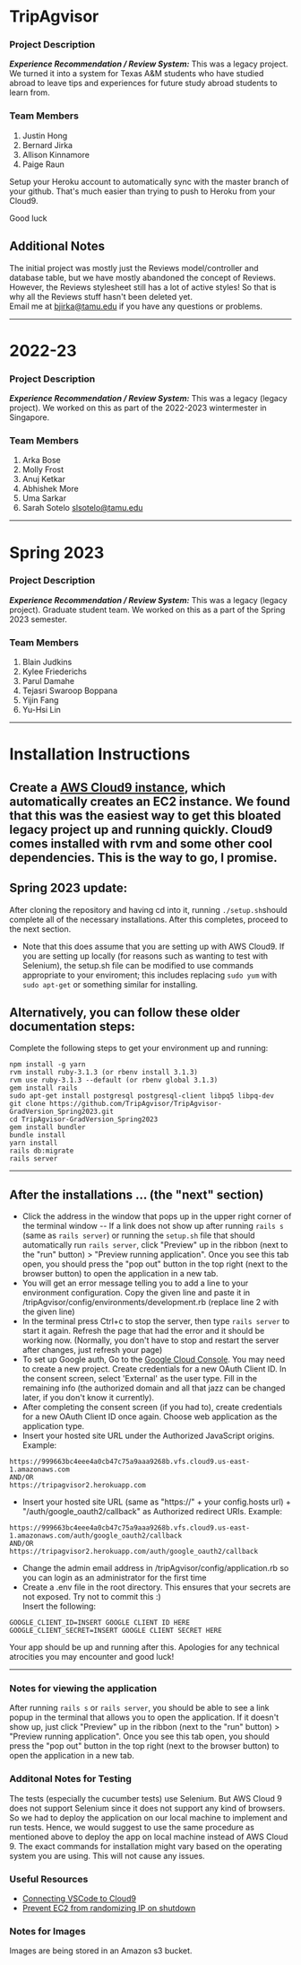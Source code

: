 
# TripAgvisor
### Project Description
***Experience Recommendation / Review System:*** This was a legacy project. We turned it into a system for Texas A&M students who have studied abroad to leave tips and experiences for future study abroad students to learn from.

### Team Members
1. Justin Hong
2. Bernard Jirka
3. Allison Kinnamore
4. Paige Raun

Setup your Heroku account to automatically sync with the master branch of your github. That's much easier than trying to push to Heroku from your Cloud9.

Good luck

## Additional Notes
The initial project was mostly just the Reviews model/controller and database table, but we have mostly abandoned the concept of Reviews. However, the Reviews stylesheet still has a lot of active styles! So that is why all the Reviews stuff hasn't been deleted yet.  
Email me at bjirka@tamu.edu if you have any questions or problems.

---

# 2022-23


### Project Description
***Experience Recommendation / Review System:*** This was a legacy (legacy project). We worked on this as part of the 2022-2023 wintermester in Singapore.

### Team Members
1. Arka Bose
2. Molly Frost
3. Anuj Ketkar
4. Abhishek More
5. Uma Sarkar
6. Sarah Sotelo <slsotelo@tamu.edu>


---

# Spring 2023


### Project Description
***Experience Recommendation / Review System:*** This was a legacy (legacy project). Graduate student team. We worked on this as a part of the Spring 2023 semester.

### Team Members
1. Blain Judkins
2. Kylee Friederichs
3. Parul Damahe
4. Tejasri Swaroop Boppana
5. Yijin Fang
6. Yu-Hsi Lin

---


# Installation Instructions

Create a [AWS Cloud9 instance](https://aws.amazon.com/cloud9/), which automatically creates an EC2 instance. We found that this was the easiest way to get this bloated legacy project up and running quickly. Cloud9 comes installed with rvm and some other cool dependencies. This is the way to go, I promise.
---

## Spring 2023 update:
After cloning the repository and having cd into it, running `./setup.sh`should complete all of the necessary installations. After this completes, proceed to the next section. 
* Note that this does assume that you are setting up with AWS Cloud9. If you are setting up locally (for reasons such as wanting to test with Selenium), the setup.sh file can be modified to use commands appropriate to your enviroment; this includes replacing `sudo yum` with `sudo apt-get` or something similar for installing.


## Alternatively, you can follow these older documentation steps: 
Complete the following steps to get your environment up and running:
```
npm install -g yarn  
rvm install ruby-3.1.3 (or rbenv install 3.1.3)
rvm use ruby-3.1.3 --default (or rbenv global 3.1.3) 
gem install rails  
sudo apt-get install postgresql postgresql-client libpq5 libpq-dev  
git clone https://github.com/TripAgvisor/TripAgvisor-GradVersion_Spring2023.git
cd TripAgvisor-GradVersion_Spring2023
gem install bundler
bundle install
yarn install
rails db:migrate
rails server
```
---
## After the installations ... (the "next" section)
- Click the address in the window that pops up in the upper right corner of the terminal window
  -- If a link does not show up after running `rails s` (same as `rails server`) or running the `setup.sh` file that should automatically run `rails server`, click "Preview" up in the ribbon (next to the "run" button) > "Preview running application". Once you see this tab open, you should press the "pop out" button in the top right (next to the browser button) to open the application in a new tab.
- You will get an error message telling you to add a line to your environment configuration. Copy the given line and paste it in /tripAgvisor/config/environments/development.rb (replace line 2 with the given line)
- In the terminal press Ctrl+c to stop the server, then type `rails server` to start it again. Refresh the page that had the error and it should be working now. (Normally, you don't have to stop and restart the server after changes, just refresh your page)
- To set up Google auth, Go to the [Google Cloud Console](https://console.developers.google.com/). You may need to create a new project. Create credentials for a new OAuth Client ID. In the consent screen, select 'External' as the user type. Fill in the remaining info (the authorized domain and all that jazz can be changed later, if you don't know it currently).
- After completing the consent screen (if you had to), create credentials for a new OAuth Client ID once again. Choose web application as the application type.
- Insert your hosted site URL under the Authorized JavaScript origins. Example:
```
https://999663bc4eee4a0cb47c75a9aaa9268b.vfs.cloud9.us-east-1.amazonaws.com
AND/OR
https://tripagvisor2.herokuapp.com
```
- Insert your hosted site URL (same as "https://" + your config.hosts url) + "/auth/google_oauth2/callback" as Authorized redirect URIs. Example:
```
https://999663bc4eee4a0cb47c75a9aaa9268b.vfs.cloud9.us-east-1.amazonaws.com/auth/google_oauth2/callback
AND/OR
https://tripagvisor2.herokuapp.com/auth/google_oauth2/callback
```
- Change the admin email address in /tripAgvisor/config/application.rb so you can login as an administrator for the first time
- Create a .env file in the root directory. This ensures that your secrets are not exposed. Try not to commit this :)\
Insert the following:
```
GOOGLE_CLIENT_ID=INSERT GOOGLE CLIENT ID HERE
GOOGLE_CLIENT_SECRET=INSERT GOOGLE CLIENT SECRET HERE
```

Your app should be up and running after this. Apologies for any technical atrocities you may encounter and good luck! 

---
### Notes for viewing the application
After running `rails s` or `rails server`, you should be able to see a link popup in the terminal that allows you to open the application. If it doesn't show up, just click "Preview" up in the ribbon (next to the "run" button) > "Preview running application". Once you see this tab open, you should press the "pop out" button in the top right (next to the browser button) to open the application in a new tab.

### Additonal Notes for Testing 
The tests (especially the cucumber tests) use Selenium. But AWS Cloud 9 does not support Selenium since it does not support any kind of browsers. So we had to deploy the application on our local machine to implement and run tests. Hence, we would suggest to use the same procedure as mentioned above to deploy the app on local machine instead of AWS Cloud 9. The exact commands for installation might vary based on the operating system you are using. This will not cause any issues. 

### Useful Resources
- [Connecting VSCode to Cloud9](https://medium.com/@mahantya/access-your-aws-cloud9-ec2-instance-from-vs-code-over-ssh-ee1f5ea259ff)
- [Prevent EC2 from randomizing IP on shutdown](https://docs.aws.amazon.com/AWSEC2/latest/UserGuide/elastic-ip-addresses-eip.html#using-instance-addressing-eips-allocating)

### Notes for Images
Images are being stored in an Amazon s3 bucket.
